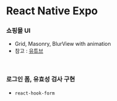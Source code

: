 # React Native Expo


### 쇼핑몰 UI
  - Grid, Masonry, BlurView with animation
  - 참고 : [유튜브](https://www.youtube.com/watch?v=mpPjPkxt20U)
  
<br/>

### 로그인 폼, 유효성 검사 구현
  - `react-hook-form`
